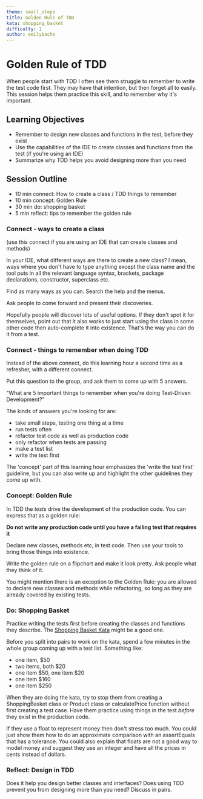 ```yaml
---
theme: small_steps
title: Golden Rule of TDD
kata: shopping_basket
difficulty: 1
author: emilybache
---
```


# Golden Rule of TDD

When people start with TDD I often see them struggle to remember to write the test code first. They may have that intention, but then forget all to easily. This session helps them practice this skill, and to remember why it's important.

## Learning Objectives

* Remember to design new classes and functions in the test, before they exist
* Use the capabilities of the IDE to create classes and functions from the test (if you're using an IDE)
* Summarize why TDD helps you avoid designing more than you need

## Session Outline
 
* 10 min connect: How to create a class / TDD things to remember  
* 10 min concept: Golden Rule
* 30 min do: shopping basket
* 5 min reflect: tips to remember the golden rule

### Connect - ways to create a class
(use this connect if you are using an IDE that can create classes and methods)

In your IDE, what different ways are there to create a new class? I mean, ways where you don't have to type anything except the class name and the tool puts in all the relevant language syntax, brackets, package declarations, constructor, superclass etc.

Find as many ways as you can. Search the help and the menus. 

Ask people to come forward and present their discoveries.

Hopefully people will discover lots of useful options. If they don't spot it for themselves, point out that it also works to just start using the class in some other code then auto-complete it into existence. That's the way you can do it from a test.

### Connect - things to remember when doing TDD
Instead of the above connect, do this learning hour a second time as a refresher, with a different connect.

Put this question to the group, and ask them to come up with 5 answers.

"What are 5 important things to remember when you're doing Test-Driven Development?"

The kinds of answers you're looking for are:

- take small steps, testing one thing at a time
- run tests often
- refactor test code as well as production code
- only refactor when tests are passing
- make a test list
- write the test first

The 'concept' part of this learning hour emphasizes the 'write the test first' guideline, but you can also write up and highlight the other guidelines they come up with.

### Concept: Golden Rule
In TDD the _tests_ drive the development of the production code. You can express that as a golden rule:

**Do not write any production code until you have a failing test that requires it**

Declare new classes, methods etc, in test code. Then use your tools to bring those things into existence.

Write the golden rule on a flipchart and make it look pretty. Ask people what they think of it.

You might mention there is an exception to the Golden Rule: you are allowed to declare new classes and methods while refactoring, so long as they are already covered by existing tests.

### Do: Shopping Basket
Practice writing the tests first before creating the classes and functions they describe. The [Shopping Basket Kata](/kata_descriptions/shopping_basket.html) might be a good one.

Before you split into pairs to work on the kata, spend a few minutes in the whole group coming up with a test list. Something like:

- one item, $50
- two items, both $20
- one item $50, one item $20
- one item $160
- one item $250

When they are doing the kata, try to stop them from creating a ShoppingBasket class or Product class or calculatePrice function without first creating a test case. Have them practice using things in the test _before_ they exist in the production code.

If they use a float to represent money then don't stress too much. You could just show them how to do an approximate comparison with an assertEquals that has a tolerance. You could also explain that floats are not a good way to model money and suggest they use an integer and have all the prices in cents instead of dollars.

### Reflect: Design in TDD
Does it help you design better classes and interfaces? Does using TDD prevent you from designing more than you need? Discuss in pairs. 

